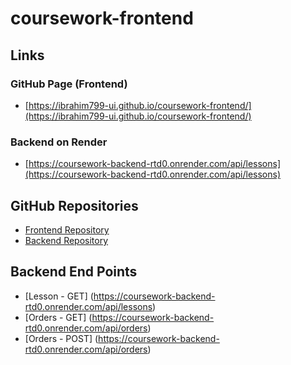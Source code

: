 # coursework-frontend

## Links

### GitHub Page (Frontend)
- [https://ibrahim799-ui.github.io/coursework-frontend/](https://ibrahim799-ui.github.io/coursework-frontend/)
  
### Backend on Render
- [https://coursework-backend-rtd0.onrender.com/api/lessons](https://coursework-backend-rtd0.onrender.com/api/lessons)

## GitHub Repositories

- [Frontend Repository](https://github.com/Ibrahim799-ui/coursework-frontend)
- [Backend Repository](https://github.com/Ibrahim799-ui/coursework-backend)

## Backend End Points

- [Lesson - GET] (https://coursework-backend-rtd0.onrender.com/api/lessons)
- [Orders - GET] (https://coursework-backend-rtd0.onrender.com/api/orders)
- [Orders - POST] (https://coursework-backend-rtd0.onrender.com/api/orders)
